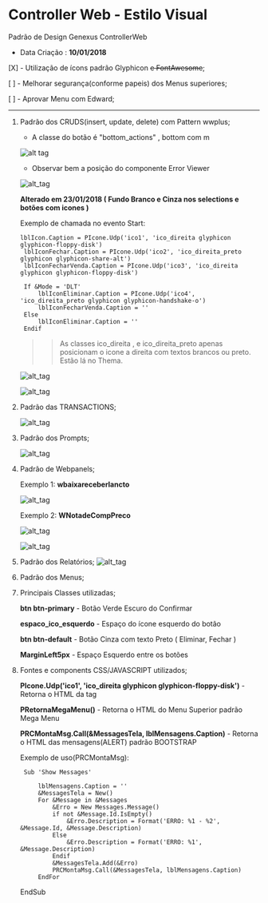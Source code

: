 # Controller Web - Estilo Visual
Padrão de Design Genexus ControllerWeb

* Data Criação : **10/01/2018**

[X] - Utilização de ícons padrão Glyphicon ~~e FontAwesome~~;

[ ] - Melhorar segurança(conforme papeis) dos Menus superiores;

[ ] - Aprovar Menu com Edward;

***

1. Padrão dos CRUDS(insert, update, delete) com Pattern wwplus;
   
   * A classe do botão é "bottom_actions" , bottom com m

   ![alt tag](https://jjriug-dm2305.files.1drv.com/y4m7bvGxHPRx8gU1KYEVXb3VPEQwUXfDdMoVB_dwVEfAUY0iUF2Y3zOdkmmIO9NGcJnEDRDxjAB9EMPaMAGVWHcePU-jUVXVTY9ftZ3GfBGxSPOuWGCD2iQZgXfk7OgSivEyvmYSbNCsViYxyJdZ02uR8gcek46niOmCkqmi8NOuKdM-H4-RZDsNdRjt0fsGGssOBAOPIkw_Aaja4q98Via-Q?width=1920&height=984&cropmode=none)
   
   * Observar bem a posição do componente Error Viewer
   
   ![alt_tag](https://jjrjug-dm2305.files.1drv.com/y4mSa4QcUlZERCDxR1Gzi6kYXOc90o22ifAl_jJCnz20svBsRZuaU8pPMPFW2PqovrXoUJO9VLcXtRpLdubSyg1wTv_Ye_MR_e6GX4cKQ2rk71_MY7wTljHCZC85N91P6YGoSInuzhcHsnls-GfzwwCojxCxDel-L81yeH3tLzjVOXhSiAdj8V2KsWjXVJlISYoFn0y9JGbZ4Io9Yp-xGIkcQ?width=1254&height=898&cropmode=none)
   
   **Alterado em 23/01/2018 ( Fundo Branco e Cinza nos selections e botões com icones )**
   
   Exemplo de chamada no evento Start:
   
   ```
   lblIcon.Caption = PIcone.Udp('ico1', 'ico_direita glyphicon glyphicon-floppy-disk')
	lblIconFechar.Caption = PIcone.Udp('ico2', 'ico_direita_preto glyphicon glyphicon-share-alt')
	lblIconFecharVenda.Caption = PIcone.Udp('ico3', 'ico_direita glyphicon glyphicon-floppy-disk')
	
	If &Mode = 'DLT'
		lblIconEliminar.Caption = PIcone.Udp('ico4', 'ico_direita_preto glyphicon glyphicon-handshake-o')
		lblIconFecharVenda.Caption = ''
	Else
		lblIconEliminar.Caption = ''
	Endif
   ```
   
   >>As classes ico_direita , e ico_direita_preto apenas posicionam o icone a direita com textos brancos ou preto. Estão lá no Thema.
   
   ![alt_tag](https://htr89a-dm2305.files.1drv.com/y4msy7PPUNKIqH_diFuyfyFaTztW6zf-PQrwBjMMfFhNM6NmflKQkxI2buPZwpNkLqMYab7zEFsxq6gl_2szwPFsk2FYBJJ2jhW9EYDieiKOLfcOlrzRain3qsAZQoG4NSyAIIwtKnI0LaHtXvAltRO7imElDm5v3bC1IjuP5fk8USw09X-B6wj_uaEjAeI_Hzbqm1eWujJtRgRXMwpsIDzBA?width=1920&height=1050&cropmode=none)
   
   ![alt_tag](https://htr79a-dm2305.files.1drv.com/y4mJXmYezzW99TYlDv9KB5Uiq9lqxZ1vuoSo4_QuvuBn-xwWaRaTQoE3_UxFb5hGGyfyRJYnKUCqG52n2PWztBbW4Z0hlMVbCOan_z7N77S99TfNLNLeOaB98CKkkvPRScbEMDI4Du-qgggVC2pPzkY4s7WivIMQIQS5zCCpTjS0WpToSTC5_-yZUFQPC-Db1k8eaKCKo9LZv_9KbVmZRPqPQ?width=1280&height=928&cropmode=none)
   
   
2. Padrão das TRANSACTIONS;

   ![alt_tag](https://hzr59a-dm2305.files.1drv.com/y4mv0xZK0g40k6FCu0cXth8tWt2UCPXgFhhOT1GGCBsLwsmT3Taiiun2boa5Q-O080QtkEgFrEEH7rV2Ck3wgpCy63o68TLdOUePlViGVSb2rFBeIZoG5_iY7nhFZuCe997A8OE-YbL5obwkzd7JRkh3ymBjsC5yhxvweNwQg7ByK2zG-36hmj5zJNOcdXxmUOuQoybmbxoAXK7KbBh7ocSVw?width=1920&height=984&cropmode=none)

3. Padrão dos Prompts;

   ![alt_tag](https://jjrtug-dm2305.files.1drv.com/y4mKWDq9N_ng4XvMjXb5wKX4fd5XYlly9X9RGveDQwoellSrMrbTLHQLm6oGF17WMpjAgS3U6eC0cnfwLwp2543OW2B4oSZ7sHX-nNfTTPtnjmEpK8WXc6eSP60D7f4IHHxE_k07tQh3YQkuP8kn8tEb7Z71DbEHV1c7K9rzjvawB81XxMOKROW-Olspr1TSCHW-sfTt8986Yao6M_poh2Qww?width=934&height=636&cropmode=none)

4. Padrão de Webpanels;
   
   Exemplo 1: **wbaixareceberlancto**

   ![alt_tag](https://hzr89a-dm2305.files.1drv.com/y4mI4RAYDYsZ78eHOiQyckcuWOFV3e8LL57eXvTpCDgC421nxsPfiqKwy_DgcfUpF5jZvF9HG7bPr3mgkmEBLZcxWomQ2DDvugBoPUkrk2hXCl15TzI841gA7iHfdWZKhoYCy33v_Y9f97OBJnj8XsTEtmVNE9nnB2JNb_PzfA974kiEr1P7FuB44udnqdzIYoJb5GX1MRGCJPjxU4zCPtTJg?width=915&height=917&cropmode=none)
   
   Exemplo 2: **WNotadeCompPreco**
   
   ![alt_tag](https://htr29a-dm2305.files.1drv.com/y4mRz42yyDqurfSM-hsjxn_KEaHjyiSuh-crY-odCAl6QNSqflb9OuxIALEXaLAPl6yBkD0U2TWaBhixCWFRZhTptQrvMt96FnyM5oqibGbGXjrDdrT86pf1DHvQdSc1DZVMKPBIMrk_eqeOvj3Ru5_-tD_l-XwUSMDeMXjKQ0PE0oi7CQujRBwCbyukoHoLWgdvFvJ7PGuvXpTVlruqaWZSg?width=1280&height=928&cropmode=none)
   
   
   ![alt_tag](https://htr39a-dm2305.files.1drv.com/y4mU4NM2Y4cWGdFA1hrzCd_77SR-VbOPY-UsO_4yYAL2QM8HqiP-27ry0ED_lefRu-bPsW84yCfG8vcxrVacZlzGlwv6XUTnIjB2E7J5PXthk55hkcqagDWtU-9t9nsbVPREJRlJyRmYUxkbCHTEKLYufJ-KPS-K5y_G0nLpTtnDKY5DQPLh8OWul4TY5LNmVQGdFpXMCDeX-odE0VBzRxTXg?width=1920&height=1050&cropmode=none)
   

5. Padrão dos Relatórios;
   ![alt_tag](https://htr19a-dm2305.files.1drv.com/y4mHlRNni8TpFQMeaXIsL-05ubnUN5Jjuu_Kgt0W8cGxW0mP5W0VOIHSBPTafpmJA8Tl5uMj5brUfw5jawAjiYjxXcF4yOqpFwFK7pAIc7vpEZhCbPeo7tH74mXtbPF94CMufCm_d7QOGW0HtAIYb3ceS-Wl-dvOY3FZ2xB8-LThtxa8JyQqiDA5W_Gq1SbDb1IFT6PfUJ2bcNEmjqaHHMc2g?width=1280&height=928&cropmode=none)

6. Padrão dos Menus;

7. Principais Classes utilizadas;
   
   **btn btn-primary**             - Botão Verde Escuro do Confirmar
   
   **espaco_ico_esquerdo**         - Espaço do ícone esquerdo do botão
   
   **btn btn-default**             - Botão Cinza com texto Preto ( Eliminar, Fechar )
   
   **MarginLeft5px**               - Espaço Esquerdo entre os botões
   
   
   

8. Fontes e components CSS/JAVASCRIPT utilizados;

   **PIcone.Udp('ico1', 'ico_direita glyphicon glyphicon-floppy-disk')** - Retorna o HTML da tag <i></i>
   
   **PRetornaMegaMenu()**                                           - Retorna o HTML do Menu Superior padrão Mega Menu
   
   **PRCMontaMsg.Call(&MessagesTela, lblMensagens.Caption)**        - Retorna o HTML das mensagens(ALERT) padrão BOOTSTRAP
   
  
   Exemplo de uso(PRCMontaMsg):

   ```
	Sub 'Show Messages'

		lblMensagens.Caption = ''
		&MessagesTela = New()
		For &Message in &Messages
			&Erro = New Messages.Message()
			if not &Message.Id.IsEmpty()
				&Erro.Description = Format('ERRO: %1 - %2', &Message.Id, &Message.Description)
			Else
				&Erro.Description = Format('ERRO: %1', &Message.Description)
			Endif			
			&MessagesTela.Add(&Erro)
			PRCMontaMsg.Call(&MessagesTela, lblMensagens.Caption)
		EndFor
   ```
	EndSub


